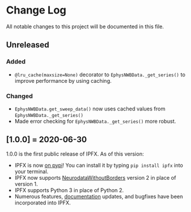 # Change Log
All notable changes to this project will be documented in this file.

## Unreleased

### Added
- `@lru_cache(maxsize=None)` decorator to `EphysNWBData._get_series()` to improve performance by using caching.

### Changed
- `EphysNWBData.get_sweep_data()` now uses cached values from `EphysNWBData._get_series()`
- Made error checking for `EphysNWBData._get_series()` more robust.

## [1.0.0] = 2020-06-30

1.0.0 is the first public release of IPFX. As of this version:
- IPFX is now [on pypi](https://pypi.org/project/IPFX/)! You can install it by typing `pip install ipfx` into your terminal.
- IPFX now supports [NeurodataWithoutBorders](https://www.nwb.org) version 2 in place of version 1.
- IPFX supports Python 3 in place of Python 2.
- Numerous features, [documentation](https://ipfx.readthedocs.io/en/latest/) updates, and bugfixes have been incorporated into IPFX.
